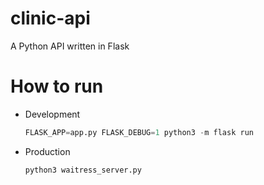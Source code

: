 # clinic-api
A Python API written in Flask

# How to run
- Development
    ```python
    FLASK_APP=app.py FLASK_DEBUG=1 python3 -m flask run
    ```
- Production
    ```python
    python3 waitress_server.py
    ```